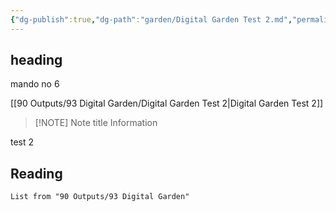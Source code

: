 ```yaml
---
{"dg-publish":true,"dg-path":"garden/Digital Garden Test 2.md","permalink":"/garden/digital-garden-test-2/","created":"","updated":""}
---
```



## heading

mando no 6

[[90 Outputs/93 Digital Garden/Digital Garden Test 2\|Digital Garden Test 2]]

> [!NOTE] Note title
> Information


test 2 
## Reading

``` dataview
List from "90 Outputs/93 Digital Garden"
```
